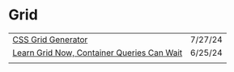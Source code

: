 # Grid

|                                                                                                               |         |
| ------------------------------------------------------------------------------------------------------------- | ------- |
| [CSS Grid Generator](https://cssgridgenerator.io/?ref=dailydev)                                               | 7/27/24 |
| [Learn Grid Now, Container Queries Can Wait](https://www.oddbird.net/2024/06/13/css-layout/?ref=usepanda.com) | 6/25/24 |
|                                                                                                               |         |
